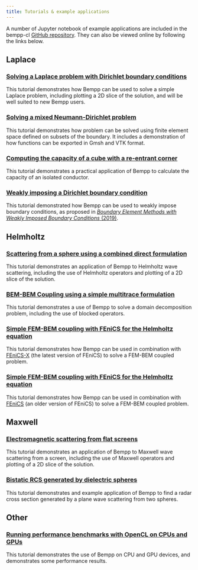 ```yaml
---
title: Tutorials & example applications
---
```


A number of Jupyter notebook of example applications are included in the bempp-cl [GitHub repository](https://github.com/bempp/bempp-cl/tree/master/notebooks).
They can also be viewed online by following the links below.

## Laplace
### [Solving a Laplace problem with Dirichlet boundary conditions](https://nbviewer.jupyter.org/github/bempp/bempp-cl/blob/master/notebooks/laplace/laplace_interior_dirichlet.ipynb)
This tutorial demonstrates how Bempp can be used to solve a simple Laplace problem,
including plotting a 2D slice of the solution, and will be well suited to new Bempp users.

### [Solving a mixed Neumann-Dirichlet problem](https://nbviewer.jupyter.org/github/bempp/bempp-cl/blob/master/notebooks/laplace/mixed_neumann_dirichlet.ipynb)
This tutorial demonstrates how problem can be solved using finite element space defined on subsets of the boundary.
It includes a demonstration of how functions can be exported in Gmsh and VTK format. 

### [Computing the capacity of a cube with a re-entrant corner](https://nbviewer.jupyter.org/github/bempp/bempp-cl/blob/master/notebooks/laplace/reentrant_cube_capacity.ipynb)
This tutorial demonstrates a practical application of Bempp to calculate the capacity of an isolated conductor.

### [Weakly imposing a Dirichlet boundary condition](https://nbviewer.jupyter.org/github/bempp/bempp-cl/blob/master/notebooks/laplace/dirichlet_weak_imposition.ipynb)
This tutorial demonstrated how Bempp can be used to weakly impose boundary conditions, as proposed in
[<em>Boundary Element Methods with Weakly Imposed Boundary Conditions</em> (2019)](../publications.md#Betcke2019).

## Helmholtz
### [Scattering from a sphere using a combined direct formulation](https://nbviewer.jupyter.org/github/bempp/bempp-cl/blob/master/notebooks/helmholtz/helmholtz_combined_exterior.ipynb)
This tutorial demonstrates an application of Bempp to Helmholtz wave scattering, including the use
of Helmholtz operators and plotting of a 2D slice of the solution.

### [BEM-BEM Coupling using a simple multitrace formulation](https://nbviewer.jupyter.org/github/bempp/bempp-cl/blob/master/notebooks/helmholtz/bem_bem_multitrace_coupling.ipynb)
This tutorial demonstrates a use of Bempp to solve a domain decomposition problem, including the use
of blocked operators.

### [Simple FEM-BEM coupling with FEniCS for the Helmholtz equation](https://nbviewer.jupyter.org/github/bempp/bempp-cl/blob/master/notebooks/helmholtz/simple_helmholtz_fem_bem_coupling_dolfinx.ipynb)
This tutorial demonstrates how Bempp can be used in combination with [FEniCS-X](https://fenicsproject.org/)
(the latest version of FEniCS) to solve a FEM-BEM coupled problem.

### [Simple FEM-BEM coupling with FEniCS for the Helmholtz equation](https://nbviewer.jupyter.org/github/bempp/bempp-cl/blob/master/notebooks/helmholtz/simple_helmholtz_fem_bem_coupling_dolfin.ipynb)
This tutorial demonstrates how Bempp can be used in combination with [FEniCS](https://fenicsproject.org/)
(an older version of FEniCS) to solve a FEM-BEM coupled problem.

## Maxwell
### [Electromagnetic scattering from flat screens](https://nbviewer.jupyter.org/github/bempp/bempp-cl/blob/master/notebooks/maxwell/maxwell_screen.ipynb)
This tutorial demonstrates an application of Bempp to Maxwell wave scattering from a screen,
including the use of Maxwell operators and plotting of a 2D slice of the solution.

### [Bistatic RCS generated by dielectric spheres](https://nbviewer.jupyter.org/github/bempp/bempp-cl/blob/master/notebooks/maxwell/maxwell_dielectric.ipynb)
This tutorial demonstrates and example application of Bempp to find a radar cross section generated by a
plane wave scattering from two spheres.

## Other
### [Running performance benchmarks with OpenCL on CPUs and GPUs](https://nbviewer.jupyter.org/github/bempp/bempp-cl/blob/master/notebooks/other/opencl_benchmark.ipynb)
This tutorial demonstrates the use of Bempp on CPU and GPU devices, and demonstrates some performance results.

